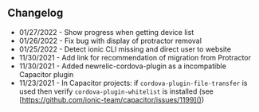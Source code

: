 ## Changelog
- 01/27/2022 - Show progress when getting device list
- 01/26/2022 - Fix bug with display of protractor removal
- 01/25/2022 - Detect ionic CLI missing and direct user to website
- 11/30/2021 - Add link for recommendation of migration from Protractor
- 11/30/2021 - Added newrelic-cordova-plugin as a incompatible Capacitor plugin
- 11/23/2021 - In Capacitor projects: if `cordova-plugin-file-transfer` is used then verify `cordova-plugin-whitelist` is installed (see [https://github.com/ionic-team/capacitor/issues/1199]())